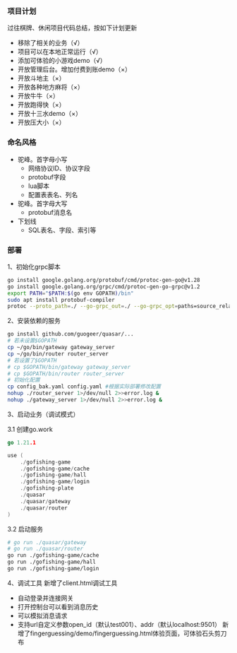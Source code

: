 ### 项目计划

过往棋牌、休闲项目代码总结，按如下计划更新
- 移除了相关的业务（√）
- 项目可以在本地正常运行（√）
- 添加可体验的小游戏demo（√）
- 开放管理后台。增加付费到账demo（×）
- 开放斗地主（×）
- 开放各种地方麻将（×）
- 开放牛牛（×）
- 开放跑得快（×）
- 开放十三水demo（×）
- 开放压大小（×）


### 命名风格

- 驼峰。首字母小写
	- 网络协议ID、协议字段
	- protobuf字段
	- lua脚本
	- 配置表表名、列名
- 驼峰。首字母大写
	- protobuf消息名
- 下划线
	- SQL表名、字段、索引等

### 部署

1、初始化grpc脚本
```sh
go install google.golang.org/protobuf/cmd/protoc-gen-go@v1.28
go install google.golang.org/grpc/cmd/protoc-gen-go-grpc@v1.2
export PATH="$PATH:$(go env GOPATH)/bin"
sudo apt install protobuf-compiler
protoc --proto_path=./ --go-grpc_out=./ --go-grpc_opt=paths=source_relative --go_out=./ --go_opt=paths=source_relative internal/pb/*.proto
```
2、安装依赖的服务
```sh
go install github.com/guogeer/quasar/...
# 若未设置$GOPATH
cp ~/go/bin/gateway gateway_server
cp ~/go/bin/router router_server
# 若设置了$GOPATH
# cp $GOPATH/bin/gateway gateway_server
# cp $GOPATH/bin/router router_server
# 初始化配置
cp config_bak.yaml config.yaml #根据实际部署修改配置
nohup ./router_server 1>/dev/null 2>>error.log &
nohup ./gateway_server 1>/dev/null 2>>error.log &
```
3、启动业务（调试模式）

3.1 创建go.work
```go
go 1.21.1

use (
	./gofishing-game
	./gofishing-game/cache
	./gofishing-game/hall
	./gofishing-game/login
	./gofishing-plate
	./quasar
	./quasar/gateway
	./quasar/router
)
```
3.2 启动服务
```sh
# go run ./quasar/gateway
# go run ./quasar/router
go run ./gofishing-game/cache
go run ./gofishing-game/hall
go run ./gofishing-game/login
```
4、调试工具
新增了client.html调试工具
- 自动登录并连接网关
- 打开控制台可以看到消息历史
- 可以模拟消息请求
- 支持url自定义参数open_id（默认test001）、addr（默认localhost:9501）
新增了fingerguessing/demo/fingerguessing.html体验页面，可体验石头剪刀布
